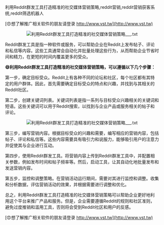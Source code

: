 利用Reddit群发工具打造精准的社交媒体营销策略,reddit营销,reddit营销获客系统,reddit筛选机器人

[😍想了解推广相关软件的朋友请登录 http://www.vst.tw](http://www.vst.tw)

 <center><img src="https://vst.tw/MP4/tuiguang/png/5.png" alt="利用Reddit群发工具打造精准的社交媒体营销策略___.txt"></center>

Reddit群发工具是指一种软件或服务，可以帮助企业在Reddit上发布帖子、评论和私信等内容。这些工具通常会自动化并批量处理这些行为，从而帮助企业节省时间和精力，在更短的时间内覆盖更多的受众。

**😄利用Reddit群发工具打造精准的社交媒体营销策略，可以遵循以下几个步骤：**

第一步，确定目标受众。Reddit上有各种不同的论坛和社区，每个社区都有其特定的用户群体。因此，首先需要确定目标受众的特点和兴趣，并找到与其相关的Reddit社区。

第二步，创建关键词列表。关键词列表是指一系列与目标受众兴趣相关的关键词和短语。这些关键词可以用于Reddit搜索，以找到与企业产品或服务相关的帖子和评论。

 <center><img src="https://vst.tw/MP4/tuiguang/png/0.png" alt="利用Reddit群发工具打造精准的社交媒体营销策略___.txt"></center>

第三步，编写营销内容。根据目标受众的兴趣和需要，编写相应的营销内容，包括帖子、评论和私信等。这些内容需要具有吸引力和说服力，能够吸引用户的注意力并促使其与企业进行互动。

第四步，使用Reddit群发工具。将营销内容上传到Reddit群发工具中，并配置相关参数，例如发布时间和帖子频率等。然后，启动工具，让其自动化地批量发布和发送营销内容。

第五步，监控和调整策略。在营销活动运行期间，需要对其进行监控和调整。收集和分析数据，评估营销活动的效果，并根据需要进行调整和优化。

总之，利用Reddit群发工具打造精准的社交媒体营销策略可以帮助企业更好地利用这个平台来推广产品和服务。但是，企业需要遵循Reddit的规则和社区准则，避免过度推销和滥用工具，否则将会受到Reddit社区和用户的反感。

[😍想了解推广相关软件的朋友请登录 http://www.vst.tw](http://www.vst.tw)



